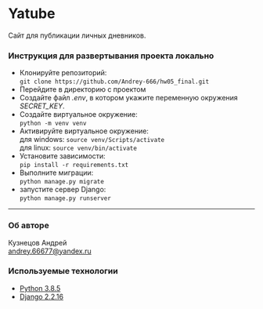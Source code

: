 # Yatube
Сайт для публикации личных дневников.

### Инструкция для развертывания проекта локально
- Клонируйте репозиторий:  
```git clone https://github.com/Andrey-666/hw05_final.git```
- Перейдите в директорию с проектом
- Создайте файл *.env*, в котором укажите переменную окружения *SECRET_KEY*.
- Создайте виртуальное окружение:  
```python -m venv venv```
- Активируйте виртуальное окружение:  
для windows: ```source venv/Scripts/activate```  
для linux: ```source venv/bin/activate```
- Установите зависимости:  
```pip install -r requirements.txt```
- Выполните миграции:  
```python manage.py migrate```
- запустите сервер Django:  
```python manage.py runserver```

***
### Об авторе  
Кузнецов Андрей    
<andrey.66677@yandex.ru>

### Используемые технологии 
- [Python 3.8.5](https://www.python.org/)
- [Django 2.2.16](https://www.djangoproject.com/)
